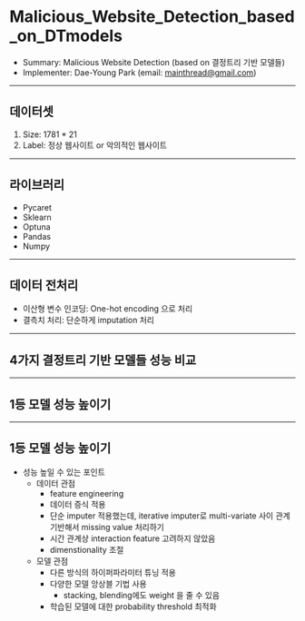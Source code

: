 # Malicious_Website_Detection_based_on_DTmodels
- Summary: Malicious Website Detection (based on 결정트리 기반 모델들)
- Implementer: Dae-Young Park (email: mainthread@gmail.com)

---
## 데이터셋
1. Size: 1781 * 21
2. Label: 정상 웹사이트 or 악의적인 웹사이트

---
## 라이브러리
- Pycaret
- Sklearn
- Optuna
- Pandas
- Numpy

---
## 데이터 전처리
- 이산형 변수 인코딩: One-hot encoding 으로 처리
- 결측치 처리: 단순하게 imputation 처리

---
## 4가지 결정트리 기반 모델들 성능 비교


---
## 1등 모델 성능 높이기

---
## 1등 모델 성능 높이기
- 성능 높일 수 있는 포인트
    - 데이터 관점
        - feature engineering
        - 데이터 증식 적용
        - 단순 imputer 적용했는데, iterative imputer로 multi-variate 사이 관계 기반해서 missing value 처리하기
        - 시간 관계상 interaction feature 고려하지 않았음
        - dimenstionality 조절
    - 모델 관점
        - 다른 방식의 하이퍼파라미터 튜닝 적용
        - 다양한 모델 앙상블 기법 사용
            - stacking, blending에도 weight 을 줄 수 있음
        - 학습된 모델에 대한 probability threshold 최적화
